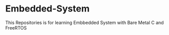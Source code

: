 
# Embedded-System

This Repositories is for learning Embbedded System with Bare Metal C and FreeRTOS

